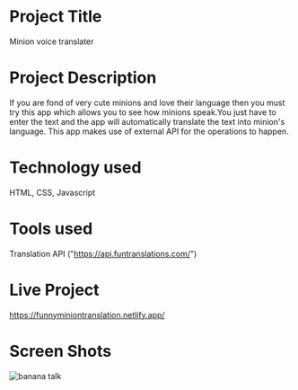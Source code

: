 # Project Title

Minion voice translater


# Project Description

If you are fond of very cute minions and love their language then you must try this app which allows you to see how minions speak.You just have to enter the text and the app will automatically translate the text into minion's language.
This app makes use of external API for the operations to happen.


# Technology used

HTML, CSS, Javascript


# Tools used

Translation API ("https://api.funtranslations.com/")


# Live Project

https://funnyminiontranslation.netlify.app/

# Screen Shots 

![banana talk](https://user-images.githubusercontent.com/116138513/208686515-6cfdf181-71b9-4547-9f93-b7665c35fe81.PNG)

